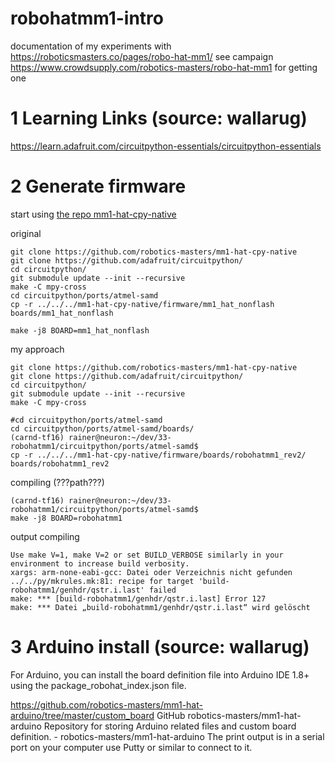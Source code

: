 # robohatmm1-intro

documentation of my experiments with https://roboticsmasters.co/pages/robo-hat-mm1/
see campaign https://www.crowdsupply.com/robotics-masters/robo-hat-mm1 for getting one

# 1 Learning Links (source: wallarug)

https://learn.adafruit.com/circuitpython-essentials/circuitpython-essentials


# 2 Generate firmware 

start using [the repo mm1-hat-cpy-native](https://github.com/robotics-masters/mm1-hat-cpy-native/tree/master/firmware)

original
```
git clone https://github.com/robotics-masters/mm1-hat-cpy-native
git clone https://github.com/adafruit/circuitpython/
cd circuitpython/
git submodule update --init --recursive
make -C mpy-cross
cd circuitpython/ports/atmel-samd
cp -r ../../../mm1-hat-cpy-native/firmware/mm1_hat_nonflash boards/mm1_hat_nonflash

make -j8 BOARD=mm1_hat_nonflash

```

my approach
```
git clone https://github.com/robotics-masters/mm1-hat-cpy-native
git clone https://github.com/adafruit/circuitpython/
cd circuitpython/
git submodule update --init --recursive
make -C mpy-cross

#cd circuitpython/ports/atmel-samd
cd circuitpython/ports/atmel-samd/boards/
(carnd-tf16) rainer@neuron:~/dev/33-robohatmm1/circuitpython/ports/atmel-samd$ 
cp -r ../../../mm1-hat-cpy-native/firmware/boards/robohatmm1_rev2/ boards/robohatmm1_rev2
```

compiling (???path???)
```
(carnd-tf16) rainer@neuron:~/dev/33-robohatmm1/circuitpython/ports/atmel-samd$
make -j8 BOARD=robohatmm1
```

output compiling
```
Use make V=1, make V=2 or set BUILD_VERBOSE similarly in your environment to increase build verbosity.
xargs: arm-none-eabi-gcc: Datei oder Verzeichnis nicht gefunden
../../py/mkrules.mk:81: recipe for target 'build-robohatmm1/genhdr/qstr.i.last' failed
make: *** [build-robohatmm1/genhdr/qstr.i.last] Error 127
make: *** Datei „build-robohatmm1/genhdr/qstr.i.last“ wird gelöscht
```


# 3 Arduino install (source: wallarug)

For Arduino, you can install the board definition file into Arduino IDE 1.8+ using the package_robohat_index.json file.

https://github.com/robotics-masters/mm1-hat-arduino/tree/master/custom_board
GitHub
robotics-masters/mm1-hat-arduino
Repository for storing Arduino related files and custom board definition. - robotics-masters/mm1-hat-arduino
The print output is in a serial port on your computer
use Putty or similar to connect to it.
